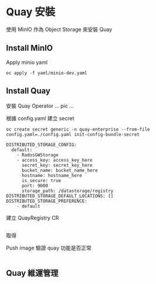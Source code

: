 # Quay 安裝

使用 MinIO 作為 Object Storage 來安裝 Quay

## Install MinIO

Apply minio yaml
```
oc apply -f yaml/minio-dev.yaml
```

## Install Quay

安裝 Quay Operator
... pic ...

根據 config.yaml 建立 secret 
```
oc create secret generic -n quay-enterprise --from-file config.yaml=./config.yaml init-config-bundle-secret
```

```
DISTRIBUTED_STORAGE_CONFIG: 
  default: 
    - RadosGWStorage 
    - access_key: access_key_here 
      secret_key: secret_key_here 
      bucket_name: bucket_name_here 
      hostname: hostname_here 
      is_secure: true
      port: 9000
      storage_path: /datastorage/registry 
DISTRIBUTED_STORAGE_DEFAULT_LOCATIONS: [] 
DISTRIBUTED_STORAGE_PREFERENCE: 
    - default
```

建立 QuayRegistry CR
```

```

取得

Push image 驗證 quay 功能是否正常
```

```

## Quay 維運管理
